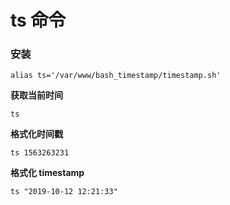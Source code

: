 # ts 命令

### 安装

`alias ts='/var/www/bash_timestamp/timestamp.sh'`

**获取当前时间**

`ts`

**格式化时间戳**

`ts 1563263231`

**格式化 timestamp**

`ts "2019-10-12 12:21:33"`

